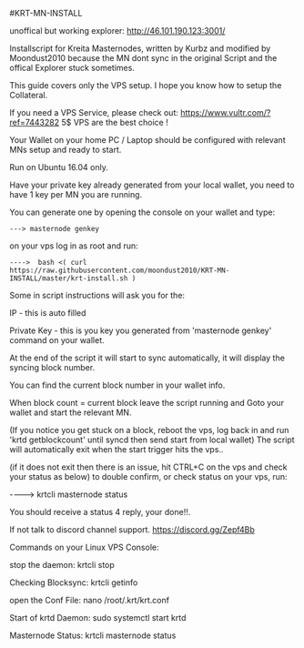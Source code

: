 #KRT-MN-INSTALL

unoffical but working explorer: http://46.101.190.123:3001/

Installscript for Kreita Masternodes, written by Kurbz and modified by Moondust2010
because the MN dont sync in the original Script and the offical Explorer stuck sometimes.

This guide covers only the VPS setup. I hope you know how to setup the Collateral.

If you need a VPS Service, please check out: https://www.vultr.com/?ref=7443282
5$ VPS are the best choice !

Your Wallet on your home PC / Laptop should be configured with relevant MNs setup and ready to start.

Run on Ubuntu 16.04 only.

Have your private key already generated from your local wallet, you need to have 1 key per MN you are running.

You can generate one by opening the console on your wallet and type:
````
---> masternode genkey
````
on your vps log in as root and run:
````
---->  bash <( curl https://raw.githubusercontent.com/moondust2010/KRT-MN-INSTALL/master/krt-install.sh )
````
Some in script instructions will ask you for the:

IP - this is auto filled

Private Key - this is you key you generated from 'masternode genkey' command on your wallet.

At the end of the script it will start to sync automatically, it will display the syncing block number.

You can find the current block number in your wallet info.

When block count = current block leave the script running and Goto your wallet and start the relevant MN.

(If you notice you get stuck on a block, reboot the vps, log back in and run 'krtd getblockcount' until syncd then send start from local wallet) The script will automatically exit when the start trigger hits the vps..

(if it does not exit then there is an issue, hit CTRL+C on the vps and check your status as below) to double confirm, or check status on your vps, run:

----> krtcli masternode status

You should receive a status 4 reply, your done!!.

If not talk to discord channel support. https://discord.gg/Zepf4Bb

Commands on your Linux VPS Console:

stop the daemon:
krtcli stop

Checking Blocksync:
krtcli getinfo

open the Conf File:
nano /root/.krt/krt.conf

Start of krtd Daemon:
sudo systemctl start krtd

Masternode Status:
krtcli masternode status

